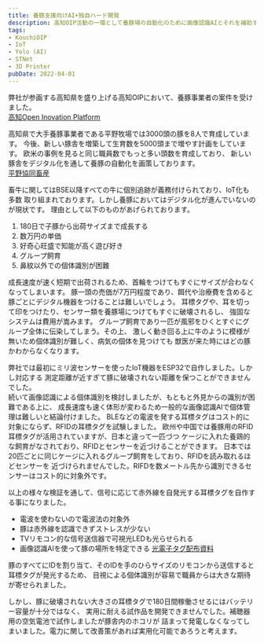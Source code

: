 ```yaml
---
title: 養豚支援向けAI+独自ハード開発
description: 高知OIP活動の一環として養豚場の自動化のために画像認識AIとそれを補助する光電子タグを開発
tags:
- KouchiOIP
- IoT
- Yolo (AI)
- STNet
- 3D Printer
pubDate: 2022-04-01
---
```

弊社が参画する高知県を盛り上げる高知OIPにおいて、養豚事業者の案件を受けました。  
[高知Open Inovation Platform](https://kochi-oip.jp/)

高知県で大手養豚事業者である平野牧場では3000頭の豚を8人で育成しています。
今後、新しい豚舎を増築して生育数を5000頭まで増やす計画をしています。
欧米の事例を見ると同じ職員数でもっと多い頭数を育成しており、
新しい豚舎をデジタル化を通して養豚の自動化を画策しております。  
[平野協同畜産](https://hirachiku.jp/)

畜牛に関してはBSE以降すべての牛に個別追跡が義務付けられており、IoT化も多数
取り組まれております。しかし養豚においてはデジタル化が進んでいないのが現状です。
理由として以下のものがあげられております。
1. 180日で子豚から出荷サイズまで成長する
1. 数万円の単価
1. 好奇心旺盛で知能が高く遊び好き
1. グループ飼育
1. 鼻紋以外での個体識別が困難

成長速度が速く短期で出荷されるため、首輪をつけてもすぐにサイズが合わなくなってしまいます。
豚一頭の売価が7万円程度であり、餌代や治療費を含めると豚ごとにデジタル機器をつけることは難しいでしょう。
耳標タグや、耳を切って印をつけたり、センサー類を養豚場につけてもすぐに破壊されるし、
強固なシステムは費用が嵩みます。
グループ飼育であり一匹が風邪をひくとすぐにグループ全体に伝染してしまう。その上、
激しく動き回る上に牛のように模様が無いため個体識別が難しく、病気の個体を見つけても
獣医が来た時にはどの豚かわからなくなります。

弊社では最初にミリ波センサーを使ったIoT機器をESP32で自作しました。しかし対応する
測定距離が近すぎて豚に破壊されない距離を保つことができませんでした。  
続いて画像認識による個体識別を検討しましたが、もともと外見からの識別が困難である上に、
成長速度も速く体形が変わるため一般的な画像認識AIで個体管理は難しいと結論付けました。
BLEなどの電波を発する耳標タグはコスト的に対象にならず、RFIDの耳標タグを試験しました。
欧州や中国では養豚用のRFID耳標タグが活用されていますが、日本と違って一匹づつ
ケージに入れた養鶏的な飼育がなされており、RFIDとセンサーを近づけることができます。
日本では20匹ごとに同じケージに入れるグループ飼育をしており、RFIDを読み取れるほどセンサーを
近づけられませんでした。RIFDを数メートル先から識別できるセンサーはコスト的に対象外です。

以上の様々な検証を通して、信号に応じて赤外線を自発光する耳標タグを自作する事になりました。
- 電波を使わないので電波法の対象外
- 豚は赤外線を認識できずストレスが少ない
- TVリモコン的な信号送信器で可視光LEDも光らせられる
- 画像認識AIを使って豚の場所を特定できる
[光電子タグ配布資料](/LED-Tag-Leaflet.pdf)

豚のすべてにIDを割り当て、そのIDを手のひらサイズのリモコンから送信すると耳標タグが発光するため、
目視による個体識別が容易で職員からは大きな期待が寄せられました。

しかし、豚に破壊されない大きさの耳標タグで180日間稼働させるにはバッテリー容量が十分ではなく、
実用に耐える試作品を開発できませんでした。補聴器用の空気電池で試作しましたが豚舎内のホコリが
詰まって発電しなくなってしまいました。電力に関して改善策があれば実用化可能であろうと考えます。



